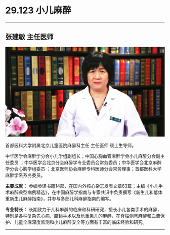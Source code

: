# 29.123 小儿麻醉

---

## 张建敏 主任医师

![1686289064669](image/c29_123/1686289064669.png)

首都医科大学附属北京儿童医院麻醉科主任 主任医师 硕士生导师。

中华医学会麻醉学分会小儿学组副组长；中国心胸血管麻醉学会小儿麻醉分会副主任委员 ；中华医学会北京分会麻醉学专业委员会常务委员；中华医学会北京麻醉学分会心胸学组委员 ；北京医师协会麻醉专科医师分会常务理事；首都医科大学麻醉学系系务委员。

**主要成就：** 参编参译书籍14部，在国内外核心杂志发表文章63篇；主编《小儿手术麻醉典型病例精选》，在中国麻醉学指南与专家共识中负责撰写《新生儿和低体重新生儿麻醉指南》，并参与多部儿科麻醉指南的编写。

**专业特长：** 长期致力于儿科麻醉的临床和科研研究，擅长小儿各类手术的麻醉，特别是各种复杂先心病、腔镜手术以及危重患儿的麻醉，在脊柱侧弯麻醉和血液保护、儿童全麻深度监测和小儿麻醉安全等方面有丰富的临床经验和研究。

---
